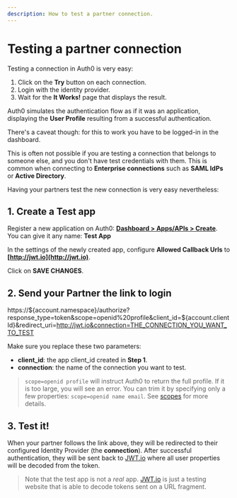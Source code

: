 ```yaml
---
description: How to test a partner connection.
---
```


# Testing a partner connection

Testing a connection in Auth0 is very easy: 

1. Click on the __Try__ button on each connection.
2. Login with the identity provider.
3. Wait for the __It Works!__ page that displays the result. 

Auth0 simulates the authentication flow as if it was an application, displaying the __User Profile__ resulting from a successful authentication.

There's a caveat though: for this to work you have to be logged-in in the dashboard.

This is often not possible if you are testing a connection that belongs to someone else, and you don't have test credentials with them. This is common when connecting to __Enterprise connections__ such as __SAML IdPs__ or __Active Directory__. 

Having your partners test the new connection is very easy nevertheless:

## 1. Create a Test app

Register a new application on Auth0: __[Dashboard > Apps/APIs > Create](${manage_url}/#/applications/create)__. You can give it any name: __Test App__

In the settings of the newly created app, configure __Allowed Callback Urls__ to __[http://jwt.io](http://jwt.io)__.

Click on __SAVE CHANGES__.


## 2. Send your Partner the link to login

  https://${account.namespace}/authorize?response_type=token&scope=openid%20profile&client_id=${account.clientId}&redirect_uri=http://jwt.io&connection=THE_CONNECTION_YOU_WANT_TO_TEST

Make sure you replace these two parameters:

* __client_id__: the app client_id created in __Step 1__.
* __connection__: the name of the connection you want to test.

> `scope=openid profile` will instruct Auth0 to return the full profile. If it is too large, you will see an error. You can trim it by specifying only a few properties: `scope=openid name email`. See [scopes](/scopes) for more details.

## 3. Test it!

When your partner follows the link above, they will be redirected to their configured Identity Provider (the __connection__). After successful authentication, they will be sent back to [JWT.io](http://jwt.io) where all user properties will be decoded from the token. 

> Note that the test app is not a _real_ app. [JWT.io](http://jwt.io) is just a testing website that is able to decode tokens sent on a URL fragment.







